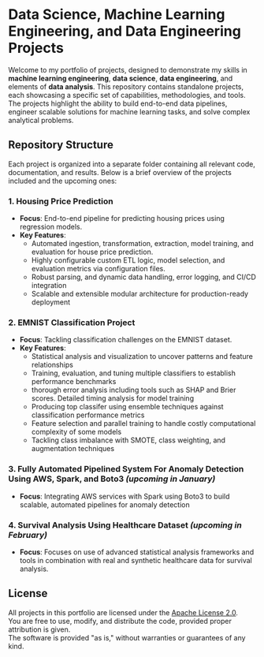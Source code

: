 # Data Science, Machine Learning Engineering, and Data Engineering Projects

Welcome to my portfolio of projects, designed to demonstrate my skills in **machine learning engineering**, **data science**, **data engineering**, and elements of **data analysis**. This repository contains standalone projects, each showcasing a specific set of capabilities, methodologies, and tools. The projects highlight the ability to build end-to-end data pipelines, engineer scalable solutions for machine learning tasks, and solve complex analytical problems.

## Repository Structure

Each project is organized into a separate folder containing all relevant code, documentation, and results. Below is a brief overview of the projects included and the upcoming ones:

### 1. Housing Price Prediction
- **Focus**: End-to-end pipeline for predicting housing prices using regression models.
- **Key Features**:
  - Automated ingestion, transformation, extraction, model training, and evaluation for house price prediction.
  - Highly configurable custom ETL logic, model selection, and evaluation metrics via configuration files.
  - Robust parsing, and dynamic data handling, error logging, and CI/CD integration
  - Scalable and extensible modular architecture for production-ready deployment

### 2. EMNIST Classification Project
- **Focus**: Tackling classification challenges on the EMNIST dataset.
- **Key Features**:
    - Statistical analysis and visualization to uncover patterns and feature relationships
    - Training, evaluation, and tuning multiple classifiers to establish performance benchmarks
    - thorough error analysis including tools such as SHAP and Brier scores. Detailed timing analysis for model training
    - Producing top classifer using ensemble techniques against classification performance metrics
    - Feature selection and parallel training to handle costly computational complexity of some models
    - Tackling class imbalance with SMOTE, class weighting, and augmentation techniques

### 3. Fully Automated Pipelined System For Anomaly Detection Using AWS, Spark, and Boto3 *(upcoming in January)*
- **Focus**: Integrating AWS services with Spark using Boto3 to build scalable, automated pipelines for anomaly detection

### 4. Survival Analysis Using Healthcare Dataset *(upcoming in February)*
- **Focus**: Focuses on use of advanced statistical analysis frameworks and tools in combination with real and synthetic healthcare data for survival analysis.

## License
All projects in this portfolio are licensed under the [Apache License 2.0](https://www.apache.org/licenses/LICENSE-2.0).  
You are free to use, modify, and distribute the code, provided proper attribution is given.  
The software is provided "as is," without warranties or guarantees of any kind.
